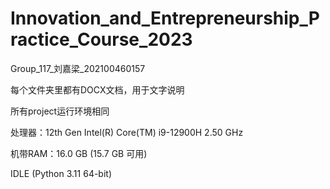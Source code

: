 # Innovation_and_Entrepreneurship_Practice_Course_2023
Group_117_刘嘉梁_202100460157

每个文件夹里都有DOCX文档，用于文字说明

所有project运行环境相同

处理器：12th Gen Intel(R) Core(TM) i9-12900H   2.50 GHz

机带RAM：16.0 GB (15.7 GB 可用)

IDLE (Python 3.11 64-bit)
